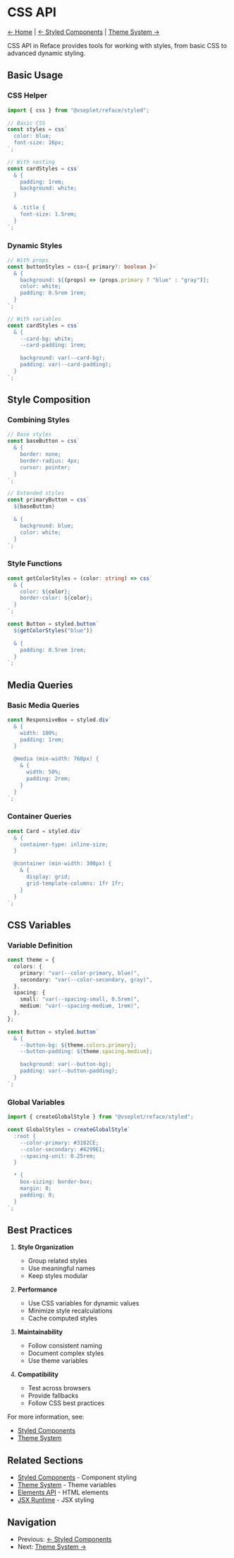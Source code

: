 # CSS API

[← Home](../readme.md) | [← Styled Components](./components.md) | [Theme System →](./theme.md)

CSS API in Reface provides tools for working with styles, from basic CSS to advanced dynamic styling.

## Basic Usage

### CSS Helper

```typescript
import { css } from "@vseplet/reface/styled";

// Basic CSS
const styles = css`
  color: blue;
  font-size: 16px;
`;

// With nesting
const cardStyles = css`
  & {
    padding: 1rem;
    background: white;
  }

  & .title {
    font-size: 1.5rem;
  }
`;
```

### Dynamic Styles

```typescript
// With props
const buttonStyles = css<{ primary?: boolean }>`
  & {
    background: ${(props) => (props.primary ? "blue" : "gray")};
    color: white;
    padding: 0.5rem 1rem;
  }
`;

// With variables
const cardStyles = css`
  & {
    --card-bg: white;
    --card-padding: 1rem;

    background: var(--card-bg);
    padding: var(--card-padding);
  }
`;
```

## Style Composition

### Combining Styles

```typescript
// Base styles
const baseButton = css`
  & {
    border: none;
    border-radius: 4px;
    cursor: pointer;
  }
`;

// Extended styles
const primaryButton = css`
  ${baseButton}

  & {
    background: blue;
    color: white;
  }
`;
```

### Style Functions

```typescript
const getColorStyles = (color: string) => css`
  & {
    color: ${color};
    border-color: ${color};
  }
`;

const Button = styled.button`
  ${getColorStyles("blue")}

  & {
    padding: 0.5rem 1rem;
  }
`;
```

## Media Queries

### Basic Media Queries

```typescript
const ResponsiveBox = styled.div`
  & {
    width: 100%;
    padding: 1rem;
  }

  @media (min-width: 768px) {
    & {
      width: 50%;
      padding: 2rem;
    }
  }
`;
```

### Container Queries

```typescript
const Card = styled.div`
  & {
    container-type: inline-size;
  }

  @container (min-width: 300px) {
    & {
      display: grid;
      grid-template-columns: 1fr 1fr;
    }
  }
`;
```

## CSS Variables

### Variable Definition

```typescript
const theme = {
  colors: {
    primary: "var(--color-primary, blue)",
    secondary: "var(--color-secondary, gray)",
  },
  spacing: {
    small: "var(--spacing-small, 0.5rem)",
    medium: "var(--spacing-medium, 1rem)",
  },
};

const Button = styled.button`
  & {
    --button-bg: ${theme.colors.primary};
    --button-padding: ${theme.spacing.medium};

    background: var(--button-bg);
    padding: var(--button-padding);
  }
`;
```

### Global Variables

```typescript
import { createGlobalStyle } from "@vseplet/reface/styled";

const GlobalStyles = createGlobalStyle`
  :root {
    --color-primary: #3182CE;
    --color-secondary: #4299E1;
    --spacing-unit: 0.25rem;
  }

  * {
    box-sizing: border-box;
    margin: 0;
    padding: 0;
  }
`;
```

## Best Practices

1. **Style Organization**

   - Group related styles
   - Use meaningful names
   - Keep styles modular

2. **Performance**

   - Use CSS variables for dynamic values
   - Minimize style recalculations
   - Cache computed styles

3. **Maintainability**

   - Follow consistent naming
   - Document complex styles
   - Use theme variables

4. **Compatibility**
   - Test across browsers
   - Provide fallbacks
   - Follow CSS best practices

For more information, see:

- [Styled Components](./components.md)
- [Theme System](./theme.md)

## Related Sections

- [Styled Components](./components.md) - Component styling
- [Theme System](./theme.md) - Theme variables
- [Elements API](../html/elements.md) - HTML elements
- [JSX Runtime](../jsx/runtime.md) - JSX styling

## Navigation

- Previous: [← Styled Components](./components.md)
- Next: [Theme System →](./theme.md)
